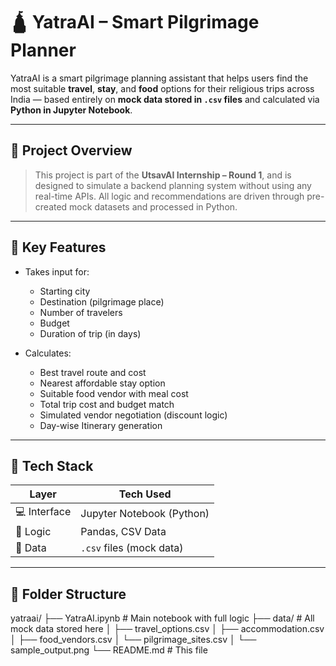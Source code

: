 # 🛕 YatraAI – Smart Pilgrimage Planner

YatraAI is a smart pilgrimage planning assistant that helps users find the most suitable **travel**, **stay**, and **food** options for their religious trips across India — based entirely on **mock data stored in `.csv` files** and calculated via **Python in Jupyter Notebook**.

---

## 📌 Project Overview

> This project is part of the **UtsavAI Internship – Round 1**, and is designed to simulate a backend planning system without using any real-time APIs. All logic and recommendations are driven through pre-created mock datasets and processed in Python.

---

## 🎯 Key Features

- Takes input for:
  - Starting city
  - Destination (pilgrimage place)
  - Number of travelers
  - Budget
  - Duration of trip (in days)

- Calculates:
  - Best travel route and cost
  - Nearest affordable stay option
  - Suitable food vendor with meal cost
  - Total trip cost and budget match
  - Simulated vendor negotiation (discount logic)
  - Day-wise Itinerary generation

---

## 🧠 Tech Stack

| Layer        | Tech Used               |
|--------------|--------------------------|
| 💻 Interface | Jupyter Notebook (Python) |
| 🧮 Logic     | Pandas, CSV Data          |
| 📂 Data      | `.csv` files (mock data)  |

---

## 📁 Folder Structure
yatraai/
├── YatraAI.ipynb # Main notebook with full logic
├── data/ # All mock data stored here
│ ├── travel_options.csv
│ ├── accommodation.csv
│ ├── food_vendors.csv
│ └── pilgrimage_sites.csv
│ └── sample_output.png
└── README.md # This file

